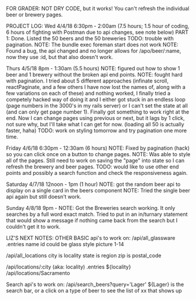 FOR GRADER:
  NOT DRY CODE, but it works!
  You can't refresh the individual beer or brewery pages.

PROJECT LOG:
  Wed 4/4/18 6:30pm - 2:00am (7.5 hours; 1.5 hour of coding, 6 hours of fighting with Postman due to api changes, see note below) 
  PART 1: Done. Listed the 50 beers and the 50 breweries
    TODO: trouble with pagination.
    NOTE: The bundle exec foreman start does not work
    NOTE: Found a bug, the api changed and no longer allows for /apo/beer/:name,      now they use :id, but that also doesn't work. 


  Thurs 4/5/18 8pm - 1:30am (5.5 hours)
    NOTE: figured out how to show 1 beer and 1 brewery without the broken api end points.
    NOTE: fought hard with pagination. I tried about 5 different approaches (infinate scroll, reactPaginate, and a few others I have now lost the names of, along with a few variations on each of these) and nothing worked, I finally tried a competely hacked way of doing it and I either got stuck in an endless loop (page numbers in the 3000's in my rails server) or I can't set the state at all (and can only get page number 1). Finally got something to work right at the end. Now I can change pages using previous or next, but it lags by 1 click, not sure why, but I'll take what I can get for now. (loading all 50 is actually faster, haha)
    TODO: work on styling tomorrow and try pagination one more time.

  Friday 4/6/18 6:30pm - 12:30am (6 hours)
    NOTE: Fixed by pagination (hack) so you can click once on a button to change pages.
    NOTE: Was able to style all of the pages. Still need to work on saving the "page" into state so I can refresh the brewery and beer pages. 
    TODO: would like to use other end points and possibly a search function and check the responsiveness again.

  Saturday 4/7/18 12noon - 1pm (1 hour)
    NOTE: got the random beer api to display on a single card in the beers component
    NOTE: Tried the single beer api again but still doesn't work.

  Sunday 4/8/18 9pm - 
    NOTE: Got the Breweries search working. It only searches by a full word exact match. Tried to put in an in/turnary statement that would show a message if nothing came back from the search but I couldn't get it to work.


LIZ'S NEXT NOTES:
  OTHER BASIC api's to work on:
  /api/all_glassware
  .entries
  name
  id could be glass style picture 1-14

  /api/all_locations
  city is locality
  state is region
  zip is postal_code

  /api/locations/:city (aka: locality)
  .entries
  ${locality}
  /api/locations/Sacramento

  Search api's to work on:
  /api/search_beers?query='Lager' ${Lager} is the search bar, or a click on a type of beer to see the list of xx that shows up
